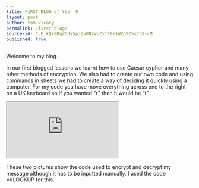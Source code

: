 ```yaml
---
title: FIRST BLOG of Year 9
layout: post
author: tom.vicary
permalink: /first-blog/
source-id: 1LE_kQr8DqZGJx5pJZv887wUZxTE9e1WZg9Z5sCbX-cM
published: true
---
```

Welcome to my blog.

In our first blogged lessons we learnt how to use Caesar cypher and many other methods of encryption. We also had to create our own code and using commands in sheets we had to create a way of deciding it quickly using a computer. For my code you have move everything across one to the right on a UK keyboard so if you wanted "r" then it would be “t”. 

<iframe src="https://docs.google.com/spreadsheets/d/e/2PACX-1vRBJcsbSUMmvSSTYg1KvfNO8D3h--zex0YDA771QSKN3Fw61_qqeOWrC3cDBx0p7XovFEgdMcd8MSJC/pubhtml?gid=0&amp;single=true&amp;widget=true&amp;headers=false"></iframe>

These two pictures show the code used to encrypt and decrypt my message although it has to be inputted manually. I used the code =VLOOKUP for this.

